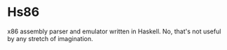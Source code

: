 Hs86
====

x86 assembly parser and emulator written in Haskell. No, that's not useful by any stretch of imagination.
